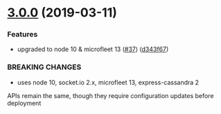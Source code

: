 # [3.0.0](https://github.com/makeomatic/mservice-chat/compare/v2.17.0...v3.0.0) (2019-03-11)


### Features

* upgraded to node 10 & microfleet 13 ([#37](https://github.com/makeomatic/mservice-chat/issues/37)) ([d343f67](https://github.com/makeomatic/mservice-chat/commit/d343f67))


### BREAKING CHANGES

* uses node 10, socket.io 2.x, microfleet 13, express-cassandra 2

APIs remain the same, though they require configuration updates before deployment
